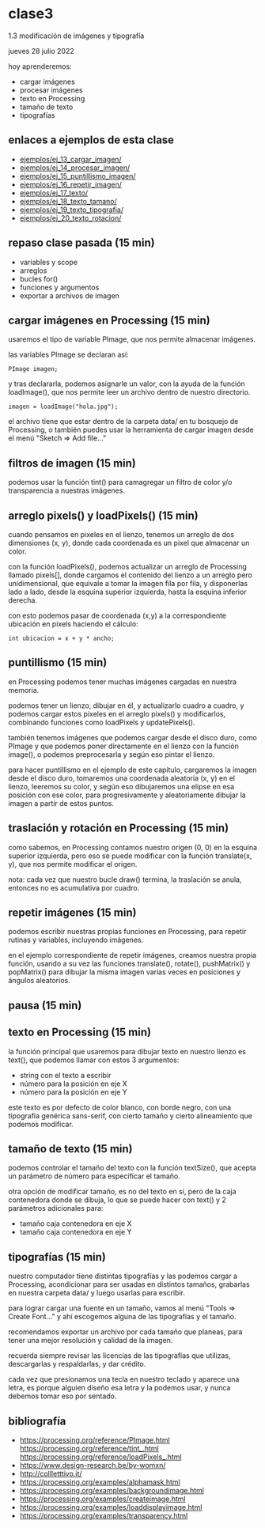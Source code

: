# clase3

1.3 modificación de imágenes y tipografía

jueves 28 julio 2022

hoy aprenderemos:

- cargar imágenes
- procesar imágenes
- texto en Processing
- tamaño de texto
- tipografías

## enlaces a ejemplos de esta clase

- [ejemplos/ej_13_cargar_imagen/](./ejemplos/ej_13_cargar_imagen/)
- [ejemplos/ej_14_procesar_imagen/](./ejemplos/ej_14_procesar_imagen/)
- [ejemplos/ej_15_puntillismo_imagen/](./ejemplos/ej_15_puntillismo_imagen/)
- [ejemplos/ej_16_repetir_imagen/](./ejemplos/ej_16_repetir_imagen/)
- [ejemplos/ej_17_texto/](./ejemplos/ej_17_texto/)
- [ejemplos/ej_18_texto_tamano/](./ejemplos/ej_18_texto_tamano/)
- [ejemplos/ej_19_texto_tipografia/](./ejemplos/ej_19_texto_tipografia/)
- [ejemplos/ej_20_texto_rotacion/](./ejemplos/ej_20_texto_rotacion/)

## repaso clase pasada (15 min)

- variables y scope
- arreglos
- bucles for()
- funciones y argumentos
- exportar a archivos de imagen

## cargar imágenes en Processing (15 min)

usaremos el tipo de variable PImage, que nos permite almacenar imágenes.

las variables PImage se declaran así:

```processing
PImage imagen;
```

y tras declararla, podemos asignarle un valor, con la ayuda de la función loadImage(), que nos permite leer un archivo dentro de nuestro directorio.

```processing
imagen = loadImage("hola.jpg");
```

el archivo tiene que estar dentro de la carpeta data/ en tu bosquejo de Processing, o también puedes usar la herramienta de cargar imagen desde el menú "Sketch => Add file..."

## filtros de imagen (15 min)

podemos usar la función tint() para camagregar un filtro de color y/o transparencia a nuestras imágenes.

## arreglo pixels() y loadPixels() (15 min)

cuando pensamos en pixeles en el lienzo, tenemos un arreglo de dos dimensiones (x, y), donde cada coordenada es un pixel que almacenar un color.

con la función loadPixels(), podemos actualizar un arreglo de Processing llamado pixels[], donde cargamos el contenido del lienzo a un arreglo pero unidimensional, que equivale a tomar la imagen fila por fila, y disponerlas lado a lado, desde la esquina superior izquierda, hasta la esquina inferior derecha.

con esto podemos pasar de coordenada (x,y) a la correspondiente ubicación en pixels haciendo el cálculo:

```
int ubicacion = x + y * ancho;
```

## puntillismo (15 min)

en Processing podemos tener muchas imágenes cargadas en nuestra memoria.

podemos tener un lienzo, dibujar en él, y actualizarlo cuadro a cuadro, y podemos cargar estos pixeles en el arreglo pixels() y modificarlos, combinando funciones como loadPixels y updatePixels().

también tenemos imágenes que podemos cargar desde el disco duro, como PImage y que podemos poner directamente en el lienzo con la función image(), o podemos preprocesarla y según eso pintar el lienzo.

para hacer puntillismo en el ejemplo de este capítulo, cargaremos la imagen desde el disco duro, tomaremos una coordenada aleatoria (x, y) en el lienzo, leeremos su color, y según eso dibujaremos una elipse en esa posición con ese color, para progresivamente y aleatoriamente dibujar la imagen a partir de estos puntos.

## traslación y rotación en Processing (15 min)

como sabemos, en Processing contamos nuestro origen (0, 0) en la esquina superior izquierda, pero eso se puede modificar con la función translate(x, y), que nos permite modificar el origen.

nota: cada vez que nuestro bucle draw() termina, la traslación se anula, entonces no es acumulativa por cuadro.

## repetir imágenes (15 min)

podemos escribir nuestras propias funciones en Processing, para repetir rutinas y variables, incluyendo imágenes.

en el ejemplo correspondiente de repetir imágenes, creamos nuestra propia función, usando a su vez las funciones translate(), rotate(), pushMatrix() y popMatrix() para dibujar la misma imagen varias veces en posiciones y ángulos aleatorios.

## pausa (15 min)

## texto en Processing (15 min)

la función principal que usaremos para dibujar texto en nuestro lienzo es text(), que podemos llamar con estos 3 argumentos:

- string con el texto a escribir
- número para la posición en eje X
- número para la posición en eje Y

este texto es por defecto de color blanco, con borde negro, con una tipografía genérica sans-serif, con cierto tamaño y cierto alineamiento que podemos modificar.

## tamaño de texto (15 min)

podemos controlar el tamaño del texto con la función textSize(), que acepta un parámetro de número para especificar el tamaño.

otra opción de modificar tamaño, es no del texto en sí, pero de la caja contenedora donde se dibuja, lo que se puede hacer con text() y 2 parámetros adicionales para:

- tamaño caja contenedora en eje X
- tamaño caja contenedora en eje Y

## tipografías (15 min)

nuestro computador tiene distintas tipografías y las podemos cargar a Processing, acondicionar para ser usadas en distintos tamaños, grabarlas en nuestra carpeta data/ y luego usarlas para escribir.

para lograr cargar una fuente en un tamaño, vamos al menú "Tools => Create Font..." y ahí escogemos alguna de las tipografías y el tamaño.

recomendamos exportar un archivo por cada tamaño que planeas, para tener una mejor resolución y calidad de la imagen.

recuerda siempre revisar las licencias de las tipografías que utilizas, descargarlas y respaldarlas, y dar crédito.

cada vez que presionamos una tecla en nuestro teclado y aparece una letra, es porque alguien diseño esa letra y la podemos usar, y nunca debemos tomar eso por sentado.

## bibliografía

- https://processing.org/reference/PImage.html
  https://processing.org/reference/tint_.html
  https://processing.org/reference/loadPixels_.html
- https://www.design-research.be/by-womxn/
- http://collletttivo.it/
- https://processing.org/examples/alphamask.html
- https://processing.org/examples/backgroundimage.html
- https://processing.org/examples/createimage.html
- https://processing.org/examples/loaddisplayimage.html
- https://processing.org/examples/transparency.html

